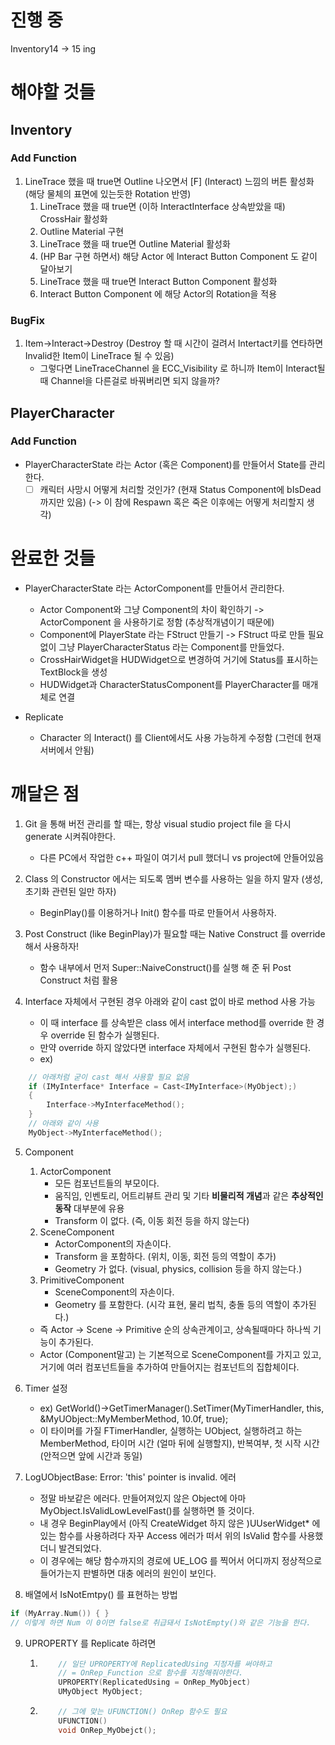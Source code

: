 # 진행 중
Inventory14 -> 15 ing

# 해야할 것들
## Inventory
### Add Function
1. LineTrace 했을 때 true면 Outline 나오면서 [F] (Interact) 느낌의 버튼 활성화 (해당 물체의 표면에 있는듯한 Rotation 반영)
    1. LineTrace 했을 때 true면 (이하 InteractInterface 상속받았을 때) CrossHair 활성화
    2. Outline Material 구현
    3. LineTrace 했을 때 true면 Outline Material 활성화
    4. (HP Bar 구현 하면서) 해당 Actor 에 Interact Button Component 도 같이 달아보기
    5. LineTrace 했을 때 true면 Interact Button Component 활성화
    6. Interact Button Component 에 해당 Actor의 Rotation을 적용
### BugFix
1. Item->Interact->Destroy (Destroy 할 때 시간이 걸려서 Intertact키를 연타하면 Invalid한 Item이 LineTrace 될 수 있음)
    * 그렇다면 LineTraceChannel 을 ECC_Visibility 로 하니까 Item이 Interact될 때 Channel을 다른걸로 바꿔버리면 되지 않을까?

## PlayerCharacter
### Add Function
* PlayerCharacterState 라는 Actor (혹은 Component)를 만들어서 State를 관리한다.
    * [ ] 캐릭터 사망시 어떻게 처리할 것인가? (현재 Status Component에 bIsDead까지만 있음) (-> 이 참에 Respawn 혹은 죽은 이후에는 어떻게 처리할지 생각)

# 완료한 것들
* PlayerCharacterState 라는 ActorComponent를 만들어서 관리한다.    
    * Actor Component와 그냥 Component의 차이 확인하기 -> ActorComponent 을 사용하기로 정함 (추상적개념이기 때문에)
    * Component에 PlayerState 라는 FStruct 만들기 -> FStruct 따로 만들 필요없이 그냥 PlayerCharacterStatus 라는 Component를 만들었다.
    * CrossHairWidget을 HUDWidget으로 변경하여 거기에 Status를 표시하는 TextBlock을 생성
    * HUDWidget과 CharacterStatusComponent를 PlayerCharacter를 매개체로 연결

* Replicate
    * Character 의 Interact() 를 Client에서도 사용 가능하게 수정함 (그런데 현재 서버에서 안됨)
    

# 깨달은 점
1. Git 을 통해 버전 관리를 할 때는, 항상 visual studio project file 을 다시 generate 시켜줘야한다.
    * 다른 PC에서 작업한 c++ 파일이 여기서 pull 했더니 vs project에 안들어있음
2. Class 의 Constructor 에서는 되도록 멤버 변수를 사용하는 일을 하지 말자 (생성, 초기화 관련된 일만 하자)
    * BeginPlay()를 이용하거나 Init() 함수를 따로 만들어서 사용하자.

3. Post Construct (like BeginPlay)가 필요할 때는 Native Construct 를 override 해서 사용하자!
    * 함수 내부에서 먼저 Super::NaiveConstruct()를 실행 해 준 뒤 Post Construct 처럼 활용

4. Interface 자체에서 구현된 경우 아래와 같이 cast 없이 바로 method 사용 가능
    * 이 때 interface 를 상속받은 class 에서 interface method를 override 한 경우 override 된 함수가 실행된다.
    * 만약 override 하지 않았다면 interface 자체에서 구현된 함수가 실행된다.
    * ex)

```c++
    // 아래처럼 굳이 cast 해서 사용할 필요 없음
    if (IMyInterface* Interface = Cast<IMyInterface>(MyObject);)
    {
        Interface->MyInterfaceMethod();
    }
    // 아래와 같이 사용
    MyObject->MyInterfaceMethod();
```
5. Component
    1. ActorComponent
        * 모든 컴포넌트들의 부모이다.
        * 움직임, 인벤토리, 어트리뷰트 관리 및 기타 <B>비물리적 개념</B>과 같은 <B>추상적인 동작</B> 대부분에 유용
        * Transform 이 없다. (즉, 이동 회전 등을 하지 않는다)
    2. SceneComponent
        * ActorComponent의 자손이다.
        * Transform 을 포함하다. (위치, 이동, 회전 등의 역할이 추가)
        * Geometry 가 없다. (visual, physics, collision 등을 하지 않는다.)
    3. PrimitiveComponent
        * SceneComponent의 자손이다.
        * Geometry 를 포함한다. (시각 표현, 물리 법칙, 충돌 등의 역할이 추가된다.)
    * 즉 Actor -> Scene -> Primitive 순의 상속관계이고, 상속될때마다 하나씩 기능이 추가된다.
    * Actor (Component말고) 는 기본적으로 SceneComponent를 가지고 있고, 거기에 여러 컴포넌트들을 추가하여 만들어지는 컴포넌트의 집합체이다.

6.  Timer 설정
    * ex) GetWorld()->GetTimerManager().SetTimer(MyTimerHandler, this, &MyUObject::MyMemberMethod, 10.0f, true);
    * 이 타이머를 가질 FTimerHandler, 실행하는 UObject, 실행하려고 하는 MemberMethod, 타이머 시간 (얼마 뒤에 실행할지), 반복여부, 첫 시작 시간 (안적으면 앞에 시간과 동일)

7. LogUObjectBase: Error: 'this' pointer is invalid. 에러
    * 정말 바보같은 에러다. 만들어져있지 않은 Object에 아마 MyObject.IsValidLowLevelFast()를 실행하면 뜰 것이다.
    * 내 경우 BeginPlay에서 (아직 CreateWidget 하지 않은 )UUserWidget* 에 있는 함수를 사용하려다 자꾸 Access 에러가 떠서 위의 IsValid 함수를 사용했더니 발견되었다.
    * 이 경우에는 해당 함수까지의 경로에 UE_LOG 를 찍어서 어디까지 정상적으로 들어가는지 판별하면 대충 에러의 원인이 보인다.

8. 배열에서 IsNotEmtpy() 를 표현하는 방법
```c++
if (MyArray.Num()) { }
// 이렇게 하면 Num 이 0이면 false로 취급돼서 IsNotEmpty()와 같은 기능을 한다.
```
9. UPROPERTY 를 Replicate 하려면
    1.  ```c++
            // 일단 UPROPERTY에 ReplicatedUsing 지정자를 써야하고 
            // = OnRep_Function 으로 함수를 지정해줘야한다.
            UPROPERTY(ReplicatedUsing = OnRep_MyObject)
            UMyObject MyObject;
        ```
    2.  ```c++
            // 그에 맞는 UFUNCTION() OnRep 함수도 필요
            UFUNCTION()
            void OnRep_MyObejct();
        ```
